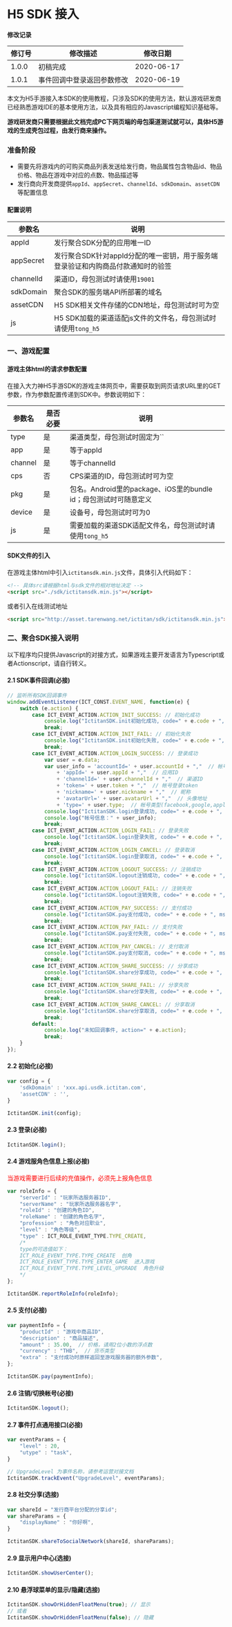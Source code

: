 # H5 SDK 接入

**修改记录**

| 修订号   | 修改描述       | 修改日期       |
| ----- | -------- |  ---------- |
| 1.0.0 | 初稿完成       | 2020-06-17 |
| 1.0.1 | 事件回调中登录返回参数修改       | 2020-06-19 |

本文为H5手游接入本SDK的使用教程，只涉及SDK的使用方法，默认游戏研发商已经熟悉游戏IDE的基本使用方法，以及具有相应的Javascript编程知识基础等。

**游戏研发商只需要根据此文档完成PC下网页端的母包渠道测试就可以，具体H5游戏的生成壳包过程，由发行商来操作。**

### 准备阶段

- 需要先将游戏内的可购买商品列表发送给发行商，物品属性包含物品id、物品价格、物品在游戏中对应的点数、物品描述等
- 发行商向开发商提供`appId`、`appSecret`、`channelId`、`sdkDomain`、`assetCDN`等配置信息

#### 配置说明

|参数名|说明|
|---|---|
|appId|发行聚合SDK分配的应用唯一ID|
|appSecret|发行聚合SDK针对appId分配的唯一密钥，用于服务端登录验证和内购商品付款通知时的验签|
|channelId|渠道ID，母包测试时请使用`19001`|
|sdkDomain|聚合SDK的服务端API所部署的域名|
|assetCDN|H5 SDK相关文件存储的CDN地址，母包测试时可为空|
|js|H5 SDK加载的渠道适配js文件的文件名，母包测试时请使用`tong_h5`|

### 一、游戏配置

#### 游戏主体html的请求参数配置

在接入大力神H5手游SDK的游戏主体网页中，需要获取到网页请求URL里的GET参数，作为参数配置传递到SDK中。参数说明如下：

|参数名|是否必要|说明|
|---|---|---|
|type|是|渠道类型，母包测试时固定为``|
|app|是|等于appId|
|channel|是|等于channelId|
|cps|否|CPS渠道的ID，母包测试时可为空|
|pkg|是|包名。Android里的package、iOS里的bundle id；母包测试时可随意定义|
|device|是|设备号，母包测试时可为0|
|js|是|需要加载的渠道SDK适配文件名，母包测试时请使用`tong_h5`|

#### SDK文件的引入

在游戏主体html中引入`ictitansdk.min.js`文件，具体引入代码如下：

```html
<!-- 具体src请根据html与sdk文件的相对地址决定 -->
<script src="./sdk/ictitansdk.min.js"></script>
```

或者引入在线测试地址

```html
<script src="http://asset.tarenwang.net/ictitan/sdk/ictitansdk.min.js"></script>
```

### 二、聚合SDK接入说明

以下程序均只提供Javascript的对接方式，如果游戏主要开发语言为Typescript或者Actionscript，请自行转义。

#### 2.1 SDK事件回调(必接)

```javascript
// 监听所有SDK回调事件
window.addEventListener(ICT_CONST.EVENT_NAME, function(e) {
    switch (e.action) {
        case ICT_EVENT_ACTION.ACTION_INIT_SUCCESS: // 初始化成功
            console.log("IctitanSDK.init初始化成功, code=" + e.code + ", msg=" + e.msg);
            break;
        case ICT_EVENT_ACTION.ACTION_INIT_FAIL: // 初始化失败
            console.log("IctitanSDK.init初始化失败, code=" + e.code + ", msg=" + e.msg);
            break;
        case ICT_EVENT_ACTION.ACTION_LOGIN_SUCCESS: // 登录成功
            var user = e.data;
            var user_info = 'accountId=' + user.accountId + ","  // 帐号ID
                + 'appId=' + user.appId + ","  // 应用ID
                + 'channelId=' + user.channelId + ","  // 渠道ID
                + 'token=' + user.token + ","  // 帐号登录token
                + 'nickname=' + user.nickname + ","  // 昵称
                + 'avatarUrl=' + user.avatarUrl + ","  // 头像地址
                + 'type=' + user.type;  // 帐号类型(facebook,google,apple,guest,amazon)
            console.log("IctitanSDK.login登录成功, code=" + e.code + ", msg=" + e.msg);
            console.log("帐号信息：" + user_info);
            break;
        case ICT_EVENT_ACTION.ACTION_LOGIN_FAIL: // 登录失败
            console.log("IctitanSDK.login登录失败, code=" + e.code + ", msg=" + e.msg);
            break;
        case ICT_EVENT_ACTION.ACTION_LOGIN_CANCEL: // 登录取消
            console.log("IctitanSDK.login登录取消, code=" + e.code + ", msg=" + e.msg);
            break;
        case ICT_EVENT_ACTION.ACTION_LOGOUT_SUCCESS: // 注销成功
            console.log("IctitanSDK.logout注销成功, code=" + e.code + ", msg=" + e.msg);
            break;
        case ICT_EVENT_ACTION.ACTION_LOGOUT_FAIL: // 注销失败
            console.log("IctitanSDK.logout注销失败, code=" + e.code + ", msg=" + e.msg);
            break;
        case ICT_EVENT_ACTION.ACTION_PAY_SUCCESS: // 支付成功
            console.log("IctitanSDK.pay支付成功, code=" + e.code + ", msg=" + e.msg);
            break;
        case ICT_EVENT_ACTION.ACTION_PAY_FAIL: // 支付失败
            console.log("IctitanSDK.pay支付失败, code=" + e.code + ", msg=" + e.msg);
            break;
        case ICT_EVENT_ACTION.ACTION_PAY_CANCEL: // 支付取消
            console.log("IctitanSDK.pay支付取消, code=" + e.code + ", msg=" + e.msg);
            break;
        case ICT_EVENT_ACTION.ACTION_SHARE_SUCCESS: // 分享成功
            console.log("IctitanSDK.share分享成功, code=" + e.code + ", msg=" + e.msg);
            break;
        case ICT_EVENT_ACTION.ACTION_SHARE_FAIL: // 分享失败
            console.log("IctitanSDK.share分享失败, code=" + e.code + ", msg=" + e.msg);
            break;
        case ICT_EVENT_ACTION.ACTION_SHARE_CANCEL: // 分享取消
            console.log("IctitanSDK.share分享取消, code=" + e.code + ", msg=" + e.msg);
            break;
        default:
            console.log("未知回调事件, action=" + e.action);
            break;
    }
});
```

#### 2.2 初始化(必接)

```javascript
var config = {
    'sdkDomain' : 'xxx.api.usdk.ictitan.com',
    'assetCDN' : '',
}

IctitanSDK.init(config);
```

#### 2.3 登录(必接)

```javascript
IctitanSDK.login();
```

#### 2.4 游戏服角色信息上报(必接)

<span style="color:red;">当游戏需要进行后续的充值操作，必须先上报角色信息</span>

```javascript
var roleInfo = {
    "serverId" : "玩家所选服务器ID",
    "serverName" : "玩家所选服务器名字",
    "roleId" : "创建的角色ID",
    "roleName" : "创建的角色名字",
    "profession" : "角色对应职业",
    "level" : "角色等级",
    "type" : ICT_ROLE_EVENT_TYPE.TYPE_CREATE,
    /*
    type的可选值如下：
    ICT_ROLE_EVENT_TYPE.TYPE_CREATE  创角
    ICT_ROLE_EVENT_TYPE.TYPE_ENTER_GAME  进入游戏
    ICT_ROLE_EVENT_TYPE.TYPE_LEVEL_UPGRADE  角色升级
    */
};

IctitanSDK.reportRoleInfo(roleInfo);
```

#### 2.5 支付(必接)

```javascript
var paymentInfo = {
    "productId" : "游戏中商品ID",
    "description" : "商品描述",
    "amount" : 35.00,  // 价格，请用2位小数的浮点数
    "currency" : "THB",  // 货币类型
    "extra" : "支付成功时原样返回至游戏服务器的额外参数",
};

IctitanSDK.pay(paymentInfo);
```

#### 2.6 注销/切换帐号(必接)

```javascript
IctitanSDK.logout();
```

#### 2.7 事件打点通用接口(必接)

```javascript
var eventParams = {
    "level" : 20,
    "utype" : "task",
}

// UpgradeLevel 为事件名称，请参考运营对接文档
IctitanSDK.trackEvent("UpgradeLevel", eventParams);
```

#### 2.8 社交分享(选接)

```javascript
var shareId = "发行商平台分配的分享id";
var shareParams = {
    "displayName" : "你好啊",
}

IctitanSDK.shareToSocialNetwork(shareId, shareParams);
```

#### 2.9 显示用户中心(选接)

```javascript
IctitanSDK.showUserCenter();
```

#### 2.10 悬浮球菜单的显示/隐藏(选接)

```javascript
IctitanSDK.showOrHiddenFloatMenu(true); // 显示
// 或者
IctitanSDK.showOrHiddenFloatMenu(false); // 隐藏
```
